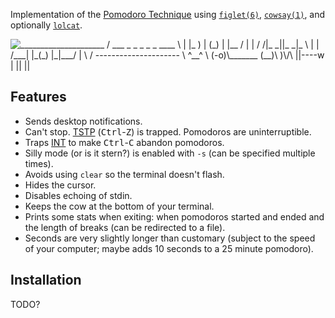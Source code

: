 Implementation of the [Pomodoro Technique][wikipedia] using [`figlet(6)`][],
[`cowsay(1)`][], and optionally [`lolcat`][].

<span>
<img src="/../media/screenshot.png?raw=true" alt="_____________________
/  ___ _ _ _ _ _ ____ \
| |_  ) | (_) | |__ / |
|  / /|_  _||_  _|_ \ |
| /___| |_(_) |_|___/ |
\                     /
---------------------
       \   ^__^
        \  (-o)\_______
           (__)\       )\/\
               ||----w |
               ||     ||" />
</span>

[wikipedia]: https://en.wikipedia.org/wiki/Pomodoro_Technique
[`figlet(6)`]: http://www.figlet.org/figlet-man.html
[`cowsay(1)`]: https://linux.die.net/man/1/cowsay
[`lolcat`]: https://github.com/busyloop/lolcat

## Features
*   Sends desktop notifications.
*   Can't stop.  [TSTP][] (<kbd>Ctrl</kbd>-<kbd>Z</kbd>) is trapped.  Pomodoros are
    uninterruptible.
*   Traps [INT][] to make <kbd>Ctrl</kbd>-<kbd>C</kbd> abandon pomodoros.
*   Silly mode (or is it stern?) is enabled with `-s` (can be specified multiple
    times).
*   Avoids using `clear` so the terminal doesn't flash.
*   Hides the cursor.
*   Disables echoing of stdin.
*   Keeps the cow at the bottom of your terminal.
*   Prints some stats when exiting: when pomodoros started and ended and the length of
    breaks (can be redirected to a file).
*   Seconds are very slightly longer than customary (subject to the speed of your
    computer; maybe adds 10 seconds to a 25 minute pomodoro).

[TSTP]: https://www.gnu.org/software/libc/manual/html_node/Job-Control-Signals
[INT]: https://www.gnu.org/software/libc/manual/html_node/Termination-Signals

## Installation

TODO?

<!-- vim: set tw=90 sts=-1 sw=4 et spell: -->
